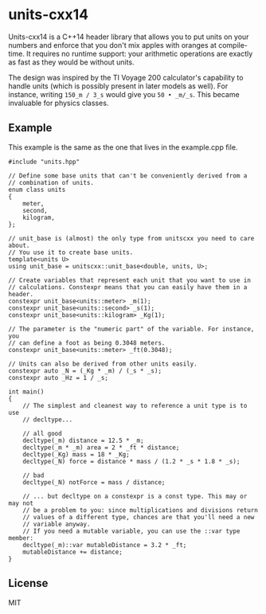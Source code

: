 # units-cxx14

Units-cxx14 is a C++14 header library that allows you to put units on your
numbers and enforce that you don't mix apples with oranges at compile-time. It
requires no runtime support: your arithmetic operations are exactly as fast as
they would be without units.

The design was inspired by the TI Voyage 200 calculator's capability to handle
units (which is possibly present in later models as well). For instance, writing
`150_m / 3_s` would give you `50 • _m/_s`. This became invaluable for physics
classes.

## Example

This example is the same as the one that lives in the example.cpp file.

	#include "units.hpp"

	// Define some base units that can't be conveniently derived from a
	// combination of units.
	enum class units
	{
		meter,
		second,
		kilogram,
	};

	// unit_base is (almost) the only type from unitscxx you need to care about.
	// You use it to create base units.
	template<units U>
	using unit_base = unitscxx::unit_base<double, units, U>;
	
	// Create variables that represent each unit that you want to use in
	// calculations. Constexpr means that you can easily have them in a header.
	constexpr unit_base<units::meter> _m(1);
	constexpr unit_base<units::second> _s(1);
	constexpr unit_base<units::kilogram> _Kg(1);
	
	// The parameter is the "numeric part" of the variable. For instance, you
	// can define a foot as being 0.3048 meters.
	constexpr unit_base<units::meter> _ft(0.3048);
	
	// Units can also be derived from other units easily.
	constexpr auto _N = (_Kg * _m) / (_s * _s);
	constexpr auto _Hz = 1 / _s;

	int main()
	{
		// The simplest and cleanest way to reference a unit type is to use
		// decltype...
		
		// all good
		decltype(_m) distance = 12.5 * _m;
		decltype(_m * _m) area = 2 * _ft * distance;
		decltype(_Kg) mass = 18 * _Kg;
		decltype(_N) force = distance * mass / (1.2 * _s * 1.8 * _s);
	
		// bad
		decltype(_N) notForce = mass / distance;
		
		// ... but decltype on a constexpr is a const type. This may or may not
		// be a problem to you: since multiplications and divisions return
		// values of a different type, chances are that you'll need a new
		// variable anyway.
		// If you need a mutable variable, you can use the ::var type member:
		decltype(_m)::var mutableDistance = 3.2 * _ft;
		mutableDistance += distance;
	}

## License

MIT